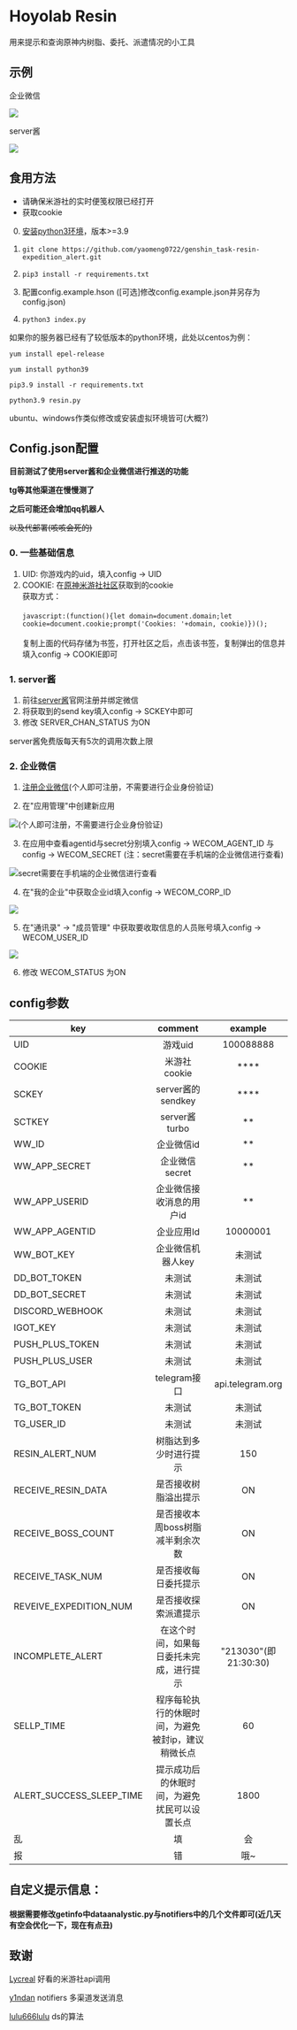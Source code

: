# Hoyolab Resin
用来提示和查询原神内树脂、委托、派遣情况的小工具
## 示例
企业微信

![](https://youngmoe.com/img/hoyolab_resin/5.png)

server酱

![](https://youngmoe.com/img/hoyolab_resin/6.png)

## 食用方法
* 请确保米游社的实时便笺权限已经打开
* 获取cookie

0. [安装python3环境](https://www.python.org)，版本>=3.9
    
1. `git clone https://github.com/yaomeng0722/genshin_task-resin-expedition_alert.git`
1. `pip3 install -r requirements.txt`
1. 配置config.example.hson  (\[可选\]修改config.example.json并另存为config.json)
1. `python3 index.py`

如果你的服务器已经有了较低版本的python环境，此处以centos为例：

`yum install epel-release`

`yum install python39`

`pip3.9 install -r requirements.txt`

`python3.9 resin.py`

ubuntu、windows作类似修改或安装虚拟环境皆可(大概?)

## Config.json配置

**目前测试了使用server酱和企业微信进行推送的功能**

**tg等其他渠道在慢慢测了**

**之后可能还会增加qq机器人**

<s> 以及代部署(咳咳会死的)</s>
### 0. 一些基础信息
1. UID: 你游戏内的uid，填入config -> UID
1. COOKIE: 在[原神米游社社区](https://bbs.mihoyo.com/ys)获取到的cookie 
    <br> 获取方式：</br>
    <br> `javascript:(function(){let domain=document.domain;let cookie=document.cookie;prompt('Cookies: '+domain, cookie)})();`</br>
    <br>  复制上面的代码存储为书签，打开社区之后，点击该书签，复制弹出的信息并填入config -> COOKIE即可</br>

### 1. server酱
1. 前往[server酱](https://sct.ftqq.com/)官网注册并绑定微信
1. 将获取到的send key填入config -> SCKEY中即可
1. 修改 SERVER_CHAN_STATUS 为ON

server酱免费版每天有5次的调用次数上限

### 2. 企业微信
1. [注册企业微信](https://work.weixin.qq.com/)(个人即可注册，不需要进行企业身份验证)


2. 在"应用管理"中创建新应用

![](https://youngmoe.com/img/hoyolab_resin/1.png "(个人即可注册，不需要进行企业身份验证)")

3. 在应用中查看agentid与secret分别填入config -> WECOM_AGENT_ID 与 config -> WECOM_SECRET (注：secret需要在手机端的企业微信进行查看)

![](https://youngmoe.com/img/hoyolab_resin/3.png "secret需要在手机端的企业微信进行查看")

4. 在"我的企业"中获取企业id填入config -> WECOM_CORP_ID

![](https://youngmoe.com/img/hoyolab_resin/2.png)

5. 在"通讯录" -> "成员管理" 中获取要收取信息的人员账号填入config -> WECOM_USER_ID

![](https://youngmoe.com/img/hoyolab_resin/4.png)

6. 修改 WECOM_STATUS 为ON

## config参数

| key                      |                      comment                       |       example        |
| ------------------------ | :------------------------------------------------: | :------------------: |
| UID                      |                      游戏uid                       |      100088888       |
| COOKIE                   |                    米游社cookie                    |         ****         |
| SCKEY                    |                 server酱的sendkey                  |         ****         |
| SCTKEY                   |                   server酱turbo                    |          **          |
| WW_ID                    |                     企业微信id                     |          **          |
| WW_APP_SECRET            |                   企业微信secret                   |          **          |
| WW_APP_USERID            |              企业微信接收消息的用户id              |          **          |
| WW_APP_AGENTID           |                     企业应用Id                     |       10000001       |
| WW_BOT_KEY               |                 企业微信机器人key                  |        未测试        |
| DD_BOT_TOKEN             |                       未测试                       |        未测试        |
| DD_BOT_SECRET            |                       未测试                       |        未测试        |
| DISCORD_WEBHOOK          |                       未测试                       |        未测试        |
| IGOT_KEY                 |                       未测试                       |        未测试        |
| PUSH_PLUS_TOKEN          |                       未测试                       |        未测试        |
| PUSH_PLUS_USER           |                       未测试                       |        未测试        |
| TG_BOT_API               |                    telegram接口                    |   api.telegram.org   |
| TG_BOT_TOKEN             |                       未测试                       |        未测试        |
| TG_USER_ID               |                       未测试                       |        未测试        |
| RESIN_ALERT_NUM          |               树脂达到多少时进行提示               |         150          |
| RECEIVE_RESIN_DATA       |                是否接收树脂溢出提示                |          ON          |
| RECEIVE_BOSS_COUNT       |          是否接收本周boss树脂减半剩余次数          |          ON          |
| RECEIVE_TASK_NUM         |                是否接收每日委托提示                |          ON          |
| REVEIVE_EXPEDITION_NUM   |                是否接收探索派遣提示                |          ON          |
| INCOMPLETE_ALERT         |      在这个时间，如果每日委托未完成，进行提示      | "213030"(即21:30:30) |
| SELLP_TIME               | 程序每轮执行的休眠时间，为避免被封ip，建议稍微长点 |          60          |
| ALERT_SUCCESS_SLEEP_TIME |    提示成功后的休眠时间，为避免扰民可以设置长点    |         1800         |
| 乱                       |                         填                         |          会          |
| 报                       |                         错                         |         哦~          |


## 自定义提示信息：
#### 根据需要修改getinfo中dataanalystic.py与notifiers中的几个文件即可(近几天有空会优化一下，现在有点丑)


## 致谢
[Lycreal](https://github.com/Lycreal) 好看的米游社api调用

[y1ndan](https://www.yindan.me/tutorial/genshin-impact-helper.html) notifiers 多渠道发送消息

[lulu666lulu](https://github.com/lulu666lulu) ds的算法
